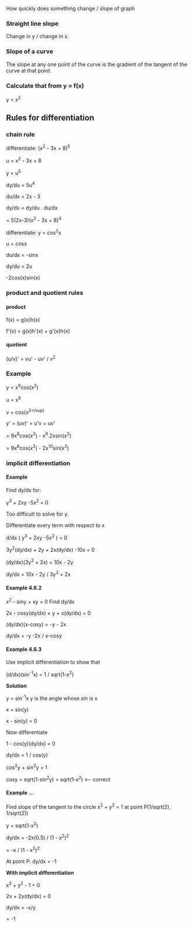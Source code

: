 How quickly does something change / slope of graph

### Straight line slope
Change in y / change in x.

### Slope of a curve
The slope at any one point of the curve is the gradient of the tangent of the
curve at that point.

### Calculate that from y = f(x)
y = x<sup>2</sup>


## Rules for differentiation
### chain rule
differentiate: (x<sup>2</sup> - 3x + 8)<sup>5</sup>

u = x<sup>2</sup> - 3x + 8

y = u<sup>5</sup>

dy/du = 5u<sup>4</sup>

du/dx = 2x - 3

dy/dx = dy/du . du/dx

= 5(2x-3)(x<sup>2</sup> - 3x + 8)<sup>4</sup>


differentiate: y = cos<sup>2</sup>x

u = cosx

du/dx = -sinx

dy/du = 2u

-2cos(x)sin(x)

### product and quotient rules
#### product
f(x) = g(x)h(x)

f'(x) = g(x)h'(x) + g'(x)h(x)


#### quotient
(u/v)' = vu' - uv'  /  v<sup>2</sup>

### Example
y = x<sup>9</sup>cos(x<sup>2</sup>)

u = x<sup>9</sup>

v = cos(x<sup>2</sup)

y' = (uv)' = u'v + uv'

= 9x<sup>8</sup>cos(x<sup>2</sup>) - x<sup>9</sup>.2xsin(x<sup>2</sup>)

= 9x<sup>8</sup>cos(x<sup>2</sup>) - 2x<sup>10</sup>sin(x<sup>2</sup>)


### implicit differentiation
#### Example
Find dy/dx for:

y<sup>3</sup> + 2xy -5x<sup>2</sup> = 0

Too difficult to solve for y.

Differentiate every term with respect to x

d/dx ( y<sup>3</sup> + 2xy -5x<sup>2</sup> ) = 0

3y<sup>2</sup>(dy/dx) + 2y + 2x(dy/dx) -10x = 0

(dy/dx)(3y<sup>2</sup> + 2x) = 10x - 2y

dy/dx = 10x - 2y   /   3y<sup>2</sup> + 2x

#### Example 4.6.2
x<sup>2</sup> - siny + xy = 0 Find dy/dx

2x - cosy(dy/dx) + y + x(dy/dx) = 0

(dy/dx)(x-cosy) = -y - 2x

dy/dx =  -y -2x  /  x-cosy

#### Example 4.6.3
Use implicit differentiation to show that 

(d/dx)(sin<sup>-1</sup>x) = 1 / sqrt(1-x<sup>2</sup>)

**Solution**

y = sin<sup>-1</sup>x     y is the angle whose sin is x

x = sin(y)

x - sin(y) = 0

Now differentiate

1 - cos(y)(dy/dx) = 0

dy/dx = 1 / cos(y)

cos<sup>2</sup>y + sin<sup>2</sup>y = 1

cosy = sqrt(1-sin<sup>2</sup>y) = sqrt(1-x<sup>2</sup>)  <-- correct


#### Example ...
Find slope of the tangent to the circle x<sup>2</sup> + y<sup>2</sup> = 1 at
point P(1/sqrt(2), 1/sqrt(2))

y = sqrt(1-x<sup>2</sup>)

dy/dx = -2x(0.5)  /  (1 - x<sup>2</sup>)<sup>2</sup>

= -x  /  (1 - x<sup>2</sup>)<sup>2</sup>

At point P: dy/dx = -1

**With implicit differentiation**

x<sup>2</sup> + y<sup>2</sup> - 1 = 0

2x + 2y(dy/dx) = 0

dy/dx = -x/y

= -1


